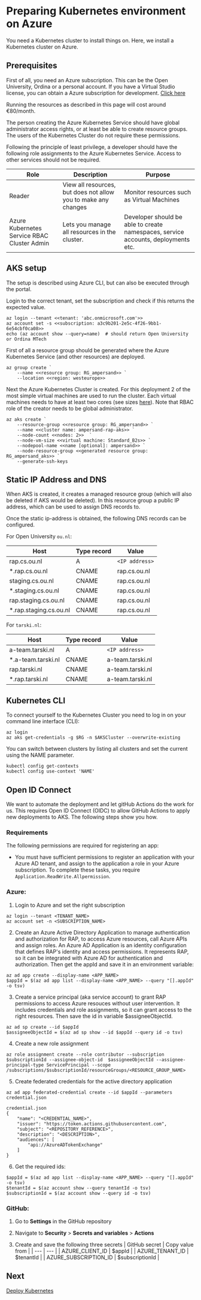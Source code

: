 # Preparing Kubernetes environment on Azure
You need a Kubernetes cluster to install things on. Here, we install a Kubernetes cluster on Azure. 
## Prerequisites

First of all, you need an Azure subscription. This can be the Open University, Ordina or a personal account. If you have a Virtual Studio license, you can obtain a Azure subscription for development. [Click here](https://azure.microsoft.com/en-us/pricing/member-offers/credit-for-visual-studio-subscribers/)

Running the resources as described in this page will cost around €80/month.

The person creating the Azure Kubernetes Service should have global administrator access rights, or at least be able to create resource groups. The users of the Kubernetes Cluster do not require these permissions.

Following the principle of least privilege, a developer should have the following role assignments to the Azure Kubernetes Service. Access to other services should not be required.

<!-- prettier-ignore -->
| Role | Description | Purpose |
| - | - | - | 
| Reader | View all resources, but does not allow you to make any changes | Monitor resources such as Virtual Machines | 
| Azure Kubernetes Service RBAC Cluster Admin | Lets you manage all resources in the cluster. | Developer should be able to create namespaces, service accounts, deployments etc. |

## AKS setup

The setup is described using Azure CLI, but can also be executed through the portal.

Login to the correct tenant, set the subscription and check if this returns the expected value.

```
az login --tenant <<tenant: 'abc.onmicrosoft.com'>>
az account set -s <<subscription: a3c9b201-2e5c-4f26-9bb1-6e54cbf0ca08>>
echo (az account show --query=name)  # should return Open University or Ordina MTech
```

First of all a resource group should be generated where the Azure Kubernetes Service (and other resources) are deployed.

```
az group create `
    --name <<resource group: RG_ampersand>> `
    --location <<region: westeurope>>
```

Next the Azure Kubernetes Cluster is created. For this deployment 2 of the most simple virtual machines are used to run the cluster. Each virtual machines needs to have at least two cores (see sizes [here](https://learn.microsoft.com/en-us/azure/virtual-machines/sizes-b-series-burstable)). Note that RBAC role of the creator needs to be global administrator.

```
az aks create `
    --resource-group <<resource group: RG_ampersand>> `
    --name <<cluster name: ampersand-rap-aks>> `
    --node-count <<nodes: 2>>  `
    --node-vm-size <<virtual machine: Standard_B2s>> `
    --nodepool-name <<name [optional]: ampersand>> `
    --node-resource-group <<generated resource group: RG_ampersand_aks>> `
    --generate-ssh-keys
```

## Static IP Address and DNS

When AKS is created, it creates a managed resource group (which will also be deleted if AKS would be deleted). In this resource group a public IP address, which can be used to assign DNS records to.

Once the static ip-address is obtained, the following DNS records can be configured.

For Open University `ou.nl`:

| Host                    | Type record | Value          |
| ----------------------- | ----------- | -------------- |
| rap.cs.ou.nl            | A           | `<IP address>` |
| \*.rap.cs.ou.nl         | CNAME       | rap.cs.ou.nl   |
| staging.cs.ou.nl        | CNAME       | rap.cs.ou.nl   |
| \*.staging.cs.ou.nl     | CNAME       | rap.cs.ou.nl   |
| rap.staging.cs.ou.nl    | CNAME       | rap.cs.ou.nl   |
| \*.rap.staging.cs.ou.nl | CNAME       | rap.cs.ou.nl   |

For `tarski.nl`:

| Host                | Type record | Value            |
| ------------------- | ----------- | ---------------- |
| a-team.tarski.nl    | A           | `<IP address>`   |
| \*.a-team.tarski.nl | CNAME       | a-team.tarski.nl |
| rap.tarski.nl       | CNAME       | a-team.tarski.nl |
| \*.rap.tarski.nl    | CNAME       | a-team.tarski.nl |

## Kubernetes CLI

To connect yourself to the Kubernetes Cluster you need to log in on your command line interface (CLI):

```
az login
az aks get-credentials -g $RG -n $AKSCluster --overwrite-existing
```

You can switch between clusters by listing all clusters and set the current using the NAME parameter.

```
kubectl config get-contexts
kubectl config use-context 'NAME'
```

## Open ID Connect

We want to automate the deployment and let gitHub Actions do the work for us.
This requires Open ID Connect (OIDC) to allow GitHub Actions to apply new deployments to AKS. The following steps show you how.

### Requirements

The following permissions are required for registering an app:

- You must have sufficient permissions to register an application with your Azure AD tenant, and assign to the application a role in your Azure subscription. To complete these tasks, you require `Application.ReadWrite.Allpermission`.

### Azure:

1. Login to Azure and set the right subscription

```
az login --tenant <TENANT_NAME>
az account set -n <SUBSCRIPTION_NAME>
```

2. Create an Azure Active Directory Application to manage authentication and authorization for RAP, to access Azure resources, call Azure APIs and assign roles. An Azure AD Application is an identity configuration that defines RAP's identity and access permissions. It represents RAP, so it can be integrated with Azure AD for authentication and authorization.
Then get the appId and save it in an environment variable:

```
az ad app create --display-name <APP_NAME>
$appId = $(az ad app list --display-name <APP_NAME> --query "[].appId" -o tsv)
```

3. Create a service principal (aka service account) to grant RAP permissions to access Azure resouces without user intervention. It includes credentials and role assignments, so it can grant access to the right resources.
Then save the id in variable $assigneeObjectId.

```
az ad sp create --id $appId
$assigneeObjectId = $(az ad sp show --id $appId --query id -o tsv)
```

4. Create a new role assignment

```
az role assignment create --role contributor --subscription $subscriptionId --assignee-object-id  $assigneeObjectId --assignee-principal-type ServicePrincipal --scope /subscriptions/$subscriptionId/resourceGroups/<RESOURCE_GROUP_NAME>
```

5. Create federated credentials for the active directory application

```
az ad app federated-credential create --id $appId --parameters credential.json

credential.json
{
    "name": "<CREDENTIAL_NAME>",
    "issuer": "https://token.actions.githubusercontent.com",
    "subject": "<REPOSITORY_REFERENCE>",
    "description": "<DESCRIPTION>",
    "audiences": [
        "api://AzureADTokenExchange"
    ]
}
```

6. Get the required ids:

```
$appId = $(az ad app list --display-name <APP_NAME> --query "[].appId" -o tsv)
$tenantId = $(az account show --query tenantId -o tsv)
$subscriptionId = $(az account show --query id -o tsv)
```

### GitHub:

1. Go to **Settings** in the GitHub repository

2. Navigate to **Security** > **Secrets and variables** > **Actions**

3. Create and save the following three secrets
   | GitHub secret | Copy value from |
   | --- | --- |
   | AZURE_CLIENT_ID | $appId |
   | AZURE_TENANT_ID | $tenantId |
   | AZURE_SUBSCRIPTION_ID | $subscriptionId |

## Next

[Deploy Kubernetes](rap-deployment.md)
